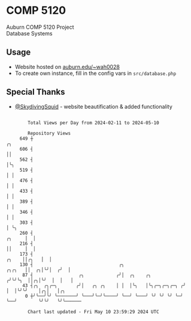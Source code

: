 # COMP 5120
Auburn COMP 5120 Project  
Database Systems

## Usage
- Website hosted on [auburn.edu/~wah0028](https://webhome.auburn.edu/~wah0028/)
- To create own instance, fill in the config vars in `src/database.php`

## Special Thanks
- [@SkydivingSquid](https://github.com/SkydivingSquid) - website beautification & added functionality

```

        Total Views per Day from 2024-02-11 to 2024-05-10

        Repository Views
     649 ┼                                                                             ╭╮
     606 ┤                                                                             ││
     562 ┤                                                                             │╰╮
     519 ┤                                                                             │ │
     476 ┤                                                                             │ │
     433 ┤                                                                             │ │
     389 ┤                                                                             │ │
     346 ┤                                                                             │ │
     303 ┤                                                                             │ ╰╮
     260 ┤                                                                      ╭╮     │  │
     216 ┤                                                                      ││     │  │
     173 ┤                                                                ╭╮    ││╭╮   │  │
     130 ┤                                ╭╮                       ╭╮╭╮   ││  ╭╮│╰╯│  ╭╯  │
      87 ┤                 ╭╮            ╭╯│  ╭╮    ╭╮            ╭╯╰╯╰╮  ││╭╮│╰╯  │  │   │
      43 ┤╭╮  ╭╮╭─╮       ╭╯│   ╭╮ ╭╮    │ │  │╰╮   │╰╮╭─╮╭─╮╭─╮ ╭╯    │  │╰╯╰╯    │╭╮│   │╭╮
       0 ┼╯╰──╯╰╯ ╰───────╯ ╰───╯╰─╯╰────╯ ╰──╯ ╰───╯ ╰╯ ╰╯ ╰╯ ╰─╯     ╰──╯        ╰╯╰╯   ╰╯╰──────

        Chart last updated - Fri May 10 23:59:29 2024 UTC
        
```
